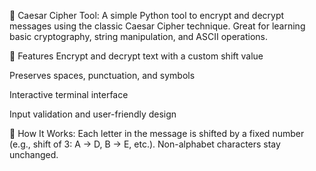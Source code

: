 🔐 Caesar Cipher Tool: 
A simple Python tool to encrypt and decrypt messages using the classic Caesar Cipher technique. Great for learning basic cryptography, string manipulation, and ASCII operations.

🚀 Features
Encrypt and decrypt text with a custom shift value

Preserves spaces, punctuation, and symbols

Interactive terminal interface

Input validation and user-friendly design

🧠 How It Works: 
Each letter in the message is shifted by a fixed number (e.g., shift of 3: A → D, B → E, etc.). Non-alphabet characters stay unchanged.
